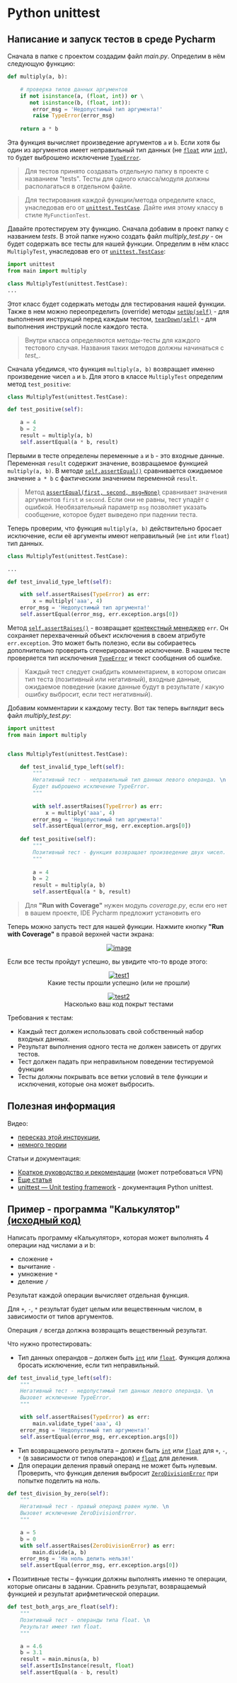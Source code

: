 # Python unittest

## Написание и запуск тестов в среде Pycharm
Сначала в папке с проектом создадим файл *main.py*. Определим в нём следующую функцию:
```python
def multiply(a, b):

    # проверка типов данных аргументов
    if not isinstance(a, (float, int)) or \
       not isinstance(b, (float, int)):
        error_msg = 'Недопустимый тип аргумента!'
        raise TypeError(error_msg)
    
    return a * b
```
Эта функция вычисляет произведение аргументов ```a``` и ```b```. Если хотя бы один из аргументов имеет неправильный тип данных (не [```float```](https://docs.python.org/3/library/stdtypes.html#numeric-types-int-float-complex) или [```int```](https://docs.python.org/3/library/stdtypes.html#numeric-types-int-float-complex)), то будет выброшено исключение [```TypeError```](https://docs.python.org/3/library/exceptions.html#TypeError).  

> Для тестов принято создавать отдельную папку в проекте с названием "tests". Тесты для одного класса/модуля должны располагаться в отдельном файле.  

> Для тестирования каждой функции/метода определите класс, унаследовав его от [```unittest.TestCase```](https://docs.python.org/3/library/unittest.html#unittest.TestCase). Дайте имя этому классу в стиле ```MyFunctionTest```.  

Давайте протестируем эту функцию. Сначала добавим в проект папку с названием *tests*. В этой папке нужно создать файл *multiply_test.py* - он будет содержать все тесты для нашей функции. Определим в нём класс ```MultiplyTest```, унаследовав его от [```unittest.TestCase```](https://docs.python.org/3/library/unittest.html#unittest.TestCase):
```python
import unittest
from main import multiply

class MultiplyTest(unittest.TestCase):
...
```

Этот класс будет содержать методы для тестирования нашей функции. Также в нем можно переопределить (override) методы [```setUp(self)```](https://docs.python.org/3/library/unittest.html#unittest.TestCase.setUp) - для выполнения инструкций перед каждым тестом, [```tearDown(self)```](https://docs.python.org/3/library/unittest.html#unittest.TestCase.tearDown) - для выполнения инструкций после каждого теста.  

> Внутри класса определяются методы-тесты для каждого тестового случая. Названия таких методов должны начинаться с *test_*.  

Сначала убедимся, что функция ```multiply(a, b)``` возвращает именно произведение чисел ```a``` и ```b```. Для этого в классе ```MultiplyTest``` определим метод ```test_positive```:
```python
class MultiplyTest(unittest.TestCase):

def test_positive(self):

    a = 4
    b = 2
    result = multiply(a, b)
    self.assertEqual(a * b, result)
```

Первыми в тесте определены переменные ```a``` и ```b``` - это входные данные. Переменная ```result``` содержит значение, возвращаемое функцией ```multiply(a, b)```. В методе [```self.assertEqual()```](https://docs.python.org/3/library/unittest.html#unittest.TestCase.assertEqual) сравнивается ожидаемое значение ```a * b``` с фактическим значением переменной ```result```.

> Метод [```assertEqual(first, second, msg=None)```](https://docs.python.org/3/library/unittest.html#unittest.TestCase.assertEqual) сравнивает значения аргументов ```first``` и ```second```. Если они не равны, тест упадёт с ошибкой. Необязательный параметр ```msg``` позволяет указать сообщение, которое будет выведено при падении теста.

Теперь проверим, что функция ```multiply(a, b)``` действительно бросает исключение, если её аргументы имеют неправильный (не ```int``` или ```float```) тип данных.
```python
class MultiplyTest(unittest.TestCase):

...

def test_invalid_type_left(self):

    with self.assertRaises(TypeError) as err:
        x = multiply('aaa', 4)
    error_msg = 'Недопустимый тип аргумента!'
    self.assertEqual(error_msg, err.exception.args[0])

```
Метод [```self.assertRaises()```](https://docs.python.org/3/library/unittest.html#unittest.TestCase.assertRaises) - возвращает [контекстный менеджер](https://digitology.tech/posts/kontekstnye-menedzhery-v-python/) ```err```. Он сохраняет перехваченный объект исключения в своем атрибуте ```err.exception```. Это может быть полезно, если вы собираетесь дополнительно проверить сгенерированное исключение. В нашем тесте проверяется тип исключения [```TypeError```](https://docs.python.org/3/library/exceptions.html#TypeError) и текст сообщения об ошибке.

> Каждый тест следует снабдить комментарием, в котором описан тип теста (позитивный или негативный), входные данные, ожидаемое поведение (какие данные будут в результате / какую ошибку выбросит, если тест негативный).  

Добавим комментарии к каждому тесту. Вот так теперь выглядит весь файл *multiply_test.py*:
```python
import unittest
from main import multiply


class MultiplyTest(unittest.TestCase):

    def test_invalid_type_left(self):
        """
        Негативный тест - неправильный тип данных левого операнда. \n
        Будет выброшено исключение TypeError.
        """
        
        with self.assertRaises(TypeError) as err:
            x = multiply('aaa', 4)
        error_msg = 'Недопустимый тип аргумента!'
        self.assertEqual(error_msg, err.exception.args[0])
    
    def test_positive(self):
        """
        Позитивный тест - функция возвращает произведение двух чисел.
        """
        
        a = 4
        b = 2
        result = multiply(a, b)
        self.assertEqual(a * b, result)
```

> Для **"Run with Coverage"** нужен модуль *coverage.py*, если его нет в вашем проекте, IDE Pycharm предложит установить его

Теперь можно запусть тест для нашей функции. Нажмите кнопку **"Run with Coverage"** в правой верхней части экрана:

<p align=center><a href="https://imgbb.com/"><img src="https://i.ibb.co/TgP2yz2/image.png" alt="image" border="0"></a></p>

Если все тесты пройдут успешно, вы увидите что-то вроде этого:

<p align=center><a href="https://ibb.co/fCNZK5Z"><img src="https://i.ibb.co/8jxGRpG/test1.png" alt="test1" border="0"></a></br>
Какие тесты прошли успешно (или не прошли)</br></p>  
  
<p align=center><a href="https://imgbb.com/"><img src="https://i.ibb.co/Vm5M6zw/test2.png" alt="test2" border="0"></a></br>
Насколько ваш код покрыт тестами</p>  

Требования к тестам:
* Каждый тест должен использовать свой собственный набор входных данных.
* Результат выполнения одного теста не должен зависеть от других тестов.
* Тест должен падать при неправильном поведении тестируемой функции
* Тесты должны покрывать все ветки условий в теле функции и исключения, которые она может выбросить.

## Полезная информация
Видео:  
* [пересказ этой инструкции](https://www.youtube.com/watch?v=YD7aYJh3k-w), 
* [немного теории](https://www.youtube.com/watch?v=Rz4S0v7K7Ho)

Статьи и документация:
* [Краткое руководство и рекомендации](https://ru.hexlet.io/courses/advanced_python/lessons/python_testing_unittest/theory_unit) (может потребоваться VPN)
* [Еще статья](https://tirinox.ru/unit-test-python/)
* [unittest — Unit testing framework](https://docs.python.org/3/library/unittest.html) - документация Python unittest.

## Пример - программа "Калькулятор" [(исходный код)](https://github.com/Ceowyllian/Calculator)
Написать программу «Калькулятор», которая может выполнять 4 операции над числами a и b: 
* сложение ```+```
* вычитание ```-```
* умножение ```*```
* деление ```/``` 

Результат каждой операции вычисляет отдельная функция. 

Для ```+```, ```-```, ```*``` результат будет целым или вещественным числом, в зависимости от типов аргументов. 

Операция ```/``` всегда должна возвращать вещественный результат. 

Что нужно протестировать:
* Тип данных операндов – должен быть [```int```](https://docs.python.org/3/library/stdtypes.html#numeric-types-int-float-complex) или [```float```](https://docs.python.org/3/library/stdtypes.html#numeric-types-int-float-complex). Функция должна бросать исключение, если тип неправильный.
```python
def test_invalid_type_left(self):
    """
    Негативный тест - недопустимый тип данных левого операнда. \n
    Вызовет исключение TypeError.
    """

    with self.assertRaises(TypeError) as err:
        main.validate_type('aaa', 4)
    error_msg = 'Недопустимый тип аргумента!'
    self.assertEqual(error_msg, err.exception.args[0])
```

* Тип возвращаемого результата – должен быть [```int```](https://docs.python.org/3/library/stdtypes.html#numeric-types-int-float-complex) или [```float```](https://docs.python.org/3/library/stdtypes.html#numeric-types-int-float-complex) для ```+```, ```-```, ```*``` (в зависимости от типов операндов) и [```float```](https://docs.python.org/3/library/stdtypes.html#numeric-types-int-float-complex) для деления.
* Для операции деления правый операнд не может быть нулевым. Проверить, что функция деления выбросит [```ZeroDivisionError```](https://docs.python.org/3/library/exceptions.html#ZeroDivisionError) при попытке поделить на ноль.
```python
def test_division_by_zero(self):
    """
    Негативный тест - правый операнд равен нулю. \n
    Вызовет исключение ZeroDivisionError.
    """

    a = 5
    b = 0
    with self.assertRaises(ZeroDivisionError) as err:
        main.divide(a, b)
    error_msg = 'На ноль делить нельзя!'
    self.assertEqual(error_msg, err.exception.args[0])
```

•	Позитивные тесты – функции должны выполнять именно те операции, которые описаны в задании. Сравнить результат, возвращаемый функцией и результат арифметической операции.
```python
def test_both_args_are_float(self):
    """
    Позитивный тест - операнды типа float. \n
    Результат имеет тип float.
    """

    a = 4.6
    b = 3.1
    result = main.minus(a, b)
    self.assertIsInstance(result, float)
    self.assertEqual(a - b, result)
```
